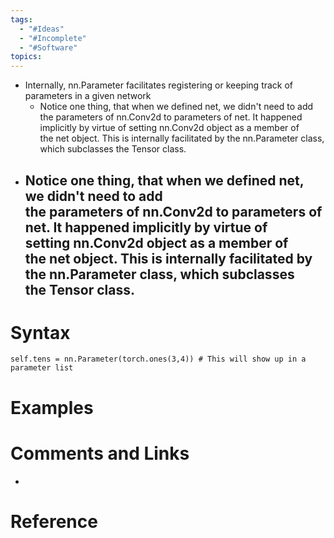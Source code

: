 ```yaml
---
tags:
  - "#Ideas"
  - "#Incomplete"
  - "#Software"
topics:
---
```

- Internally, nn.Parameter facilitates registering or keeping track of parameters in a given network
	- Notice one thing, that when we defined net, we didn't need to add the parameters of nn.Conv2d to parameters of net. It happened implicitly by virtue of setting nn.Conv2d object as a member of the net object. This is internally facilitated by the nn.Parameter class, which subclasses the Tensor class.
- Notice one thing, that when we defined net, we didn't need to add the parameters of nn.Conv2d to parameters of net. It happened implicitly by virtue of setting nn.Conv2d object as a member of the net object. This is internally facilitated by the nn.Parameter class, which subclasses the Tensor class.
	- 

# Syntax
```
self.tens = nn.Parameter(torch.ones(3,4)) # This will show up in a parameter list
```

# Examples

# Comments and Links
- 
# Reference